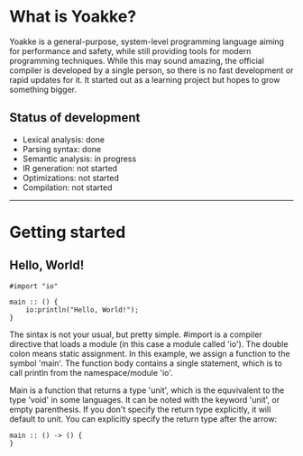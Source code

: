 # What is Yoakke?
Yoakke is a general-purpose, system-level programming language aiming for performance and safety, while still providing tools for modern programming techniques. While this may sound amazing, the official compiler is developed by a single person, so there is no fast development or rapid updates for it. It started out as a learning project but hopes to grow something bigger.

## Status of development
 * Lexical analysis: done
 * Parsing syntax: done
 * Semantic analysis: in progress
 * IR generation: not started
 * Optimizations: not started
 * Compilation: not started

___
# Getting started

## Hello, World!
```
#import "io"

main :: () {
    io:println("Hello, World!");
}
```
The sintax is not your usual, but pretty simple. #import is a compiler directive that loads a module (in this case a module called 'io'). The double colon means static assignment. In this example, we assign a function to the symbol 'main'. The function body contains a single statement, which is to call println from the namespace/module 'io'.

Main is a function that returns a type 'unit', which is the equvivalent to the type 'void' in some languages. It can be noted with the keyword 'unit', or empty parenthesis. If you don't specify the return type explicitly, it will default to unit. You can explicitly specify the return type after the arrow:
```
main :: () -> () {
}
```
